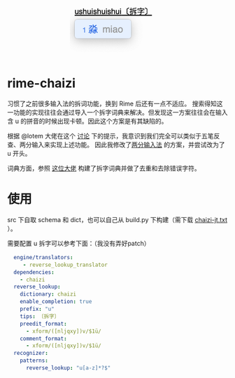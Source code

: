 <div align="center">
<img src="preview.png" height="128">
</div>

# rime-chaizi
习惯了之前很多输入法的拆词功能，换到 Rime 后还有一点不适应。 搜索得知这一功能的实现往往会通过导入一个拆字词典来解决。但发现这一方案往往会在输入含 u 的拼音的时候出现卡顿。因此这个方案是有其缺陷的。 

根据 @lotem 大佬在这个 [讨论](https://github.com/rime/home/discussions/764) 下的提示，我意识到我们完全可以类似于五笔反查、两分输入来实现上述功能。 因此我修改了[两分输入法](http://cheonhyeong.com/Simplified/download.html) 的方案，并尝试改为了 u 开头。

词典方面，参照 [这位大佬](http://gerry.lamost.org/blog/?p=296003) 构建了拆字词典并做了去重和去除错误字符。

# 使用
src 下自取 schema 和 dict，也可以自己从 build.py 下构建（需下载 [chaizi-jt.txt](https://github.com/kfcd/chaizi/raw/master/chaizi-jt.txt) ）。

需要配置 u 拆字可以参考下面：（我没有弄好patch）
```yaml
  engine/translators:
     - reverse_lookup_translator
  dependencies:
    - chaizi
  reverse_lookup:
    dictionary: chaizi
    enable_completion: true
    prefix: "u"
    tips: 〔拆字〕
    preedit_format:
      - xform/([nljqxy])v/$1ü/
    comment_format:
      - xform/([nljqxy])v/$1ü/
  recognizer:
    patterns:
      reverse_lookup: "u[a-z]*?$"
```

